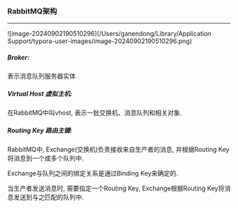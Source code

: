### RabbitMQ架构

---

![image-20240902190510296](/Users/ganendong/Library/Application Support/typora-user-images/image-20240902190510296.png)

##### Broker:

表示消息队列服务器实体

##### Virtual Host 虚拟主机:

在RabbitMQ中叫vhost, 表示一批交换机、消息队列和相关对象.

##### Routing Key 路由主键: 

RabbitMQ中, Exchange(交换机)负责接收来自生产者的消息, 并根据Routing Key将消息到一个或多个队列中.

Exchange与队列之间的绑定关系是通过Binding Key来确定的. 

当生产者发送消息时, 需要指定一个Routing Key, Exchange根据Routing Key将消息发送到与之匹配的队列中.




























